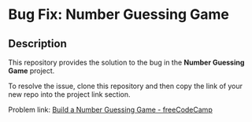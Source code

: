 # Bug Fix: Number Guessing Game

## Description
This repository provides the solution to the bug in the **Number Guessing Game** project.

To resolve the issue, clone this repository and then copy the link of your new repo into the project link section.

Problem link: [Build a Number Guessing Game - freeCodeCamp](https://www.freecodecamp.org/learn/relational-database/build-a-number-guessing-game-project/build-a-number-guessing-game)
